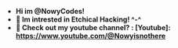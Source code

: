 - **Hi im @NowyCodes!**
- **👀 Im intrested in Etchical Hacking! ^-^**
- **🎉 Check out my youtube channel? : [Youtube]: https://www.youtube.com/@Nowyisnothere**

<!--
**NowyCodes/NowyCodes** is a ✨ _special_ ✨ repository because its `README.md` (this file) appears on your GitHub profile.

Here are some ideas to get you started:

- 🔭 I’m currently working on ...
- 🌱 I’m currently learning ...
- 👯 I’m looking to collaborate on ...
- 🤔 I’m looking for help with ...
- 💬 Ask me about ...
- 📫 How to reach me: ...
- 😄 Pronouns: ...
- ⚡ Fun fact: ...
-->
